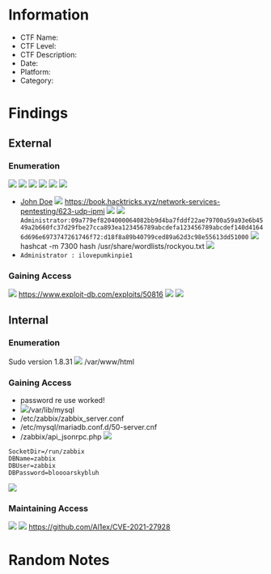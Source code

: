 # Information
- CTF Name: 
- CTF Level:
- CTF Description: 
- Date: 
- Platform: 
- Category: 

# Findings

## External
### Enumeration
![](https://i.imgur.com/ki5z3Bd.png)
![](https://i.imgur.com/VMcQuh5.png)
![](https://i.imgur.com/GDvBR7v.png)
![](https://i.imgur.com/FQZb8ME.png)
![](https://i.imgur.com/ShRC9OL.png)
![](https://i.imgur.com/5hvVopE.png)
- [John Doe](http://shibboleth.htb/blog-single.html)
![](https://i.imgur.com/6w8KVYy.png)
https://book.hacktricks.xyz/network-services-pentesting/623-udp-ipmi
![](https://i.imgur.com/4UQzFZg.png)
![](https://i.imgur.com/sFudIjN.png)
`Administrator:09a779ef8204000064082bb9d4ba7fddf22ae79700a59a93e6b4549a2b660fc37d29fbe27cca893ea123456789abcdefa123456789abcdef140d41646d696e6973747261746f72:d18f8a89b40799ced89a62d3c98e55613dd51000`
![](https://i.imgur.com/6SpUGW7.png)
hashcat -m 7300 hash /usr/share/wordlists/rockyou.txt
![](https://i.imgur.com/dJ9PaO2.png)
- ` Administrator : ilovepumkinpie1 `
### Gaining Access
![](https://i.imgur.com/4d0RFNR.jpeg)
https://www.exploit-db.com/exploits/50816
![](https://i.imgur.com/kcRJcLE.png)
![](https://i.imgur.com/zsInmZp.png)
## Internal
### Enumeration
Sudo version 1.8.31
![](https://i.imgur.com/nXszdze.png)
/var/www/html
### Gaining Access
- password re use worked!
- ![](https://i.imgur.com/LQgCGIU.png)/var/lib/mysql
- /etc/zabbix/zabbix_server.conf
- /etc/mysql/mariadb.conf.d/50-server.cnf
- /zabbix/api_jsonrpc.php
![](https://i.imgur.com/uw0TL4r.png)
```
SocketDir=/run/zabbix
DBName=zabbix
DBUser=zabbix
DBPassword=bloooarskybluh
```
![](https://i.imgur.com/OtdDQdy.png)

### Maintaining Access
![](https://i.imgur.com/LqQbYnP.png)
![](https://i.imgur.com/UT3UJ4X.png)
https://github.com/Al1ex/CVE-2021-27928

# Random Notes